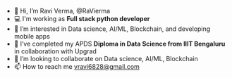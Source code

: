 - 👋 Hi, I’m Ravi Verma, @RaVierma
- 💻 I'm working as **Full stack python developer**
- 👀 I’m interested in Data science, AI/ML, Blockchain, and developing mobile apps
- 🌱 I’ve completed my APDS **Diploma in Data Science from IIIT Bengaluru** in collaboration with Upgrad
- 💞️ I’m looking to collaborate on Data science, AI/ML, Blockchain
- 📫 How to reach me vravi6828@gmail.com

<!---
RaVierma/RaVierma is a ✨ special ✨ repository because its `README.md` (this file) appears on your GitHub profile.
You can click the Preview link to take a look at your changes.
--->
